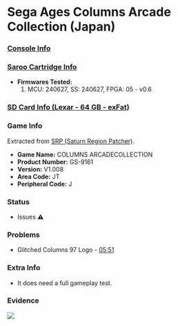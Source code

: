 # Sega Ages Columns Arcade Collection (Japan)

### [Console Info](../../../../../Info/Consoles/VA13/README.md)

### [Saroo Cartridge Info](../../../../../Info/Cartridges/GuangzhouSanStarOnlineShop/1.6/README.md)

- <b>Firmwares Tested:</b>
  1. MCU: 240627, SS: 240627, FPGA: 05 - v0.6

### [SD Card Info (Lexar - 64 GB - exFat)](../../../../../Info/SdCards/Lexar/64GB/exfat/README.md)

### Game Info

Extracted from [SRP (Saturn Region Patcher)](https://segaxtreme.net/resources/saturn-region-patcher.81/download).

- <b>Game Name:</b> COLUMNS ARCADECOLLECTION
- <b>Product Number:</b> GS-9161
- <b>Version:</b> V1.008
- <b>Area Code:</b> JT
- <b>Peripheral Code:</b> J

### Status

- Issues :warning:

### Problems

- Glitched Columns 97 Logo - [05:51](https://www.youtube.com/watch?v=_QystyEigvE&t=351s)

### Extra Info

- It does need a full gameplay test.

### Evidence

[![](https://img.youtube.com/vi/_QystyEigvE/0.jpg)](https://www.youtube.com/watch?v=_QystyEigvE)
